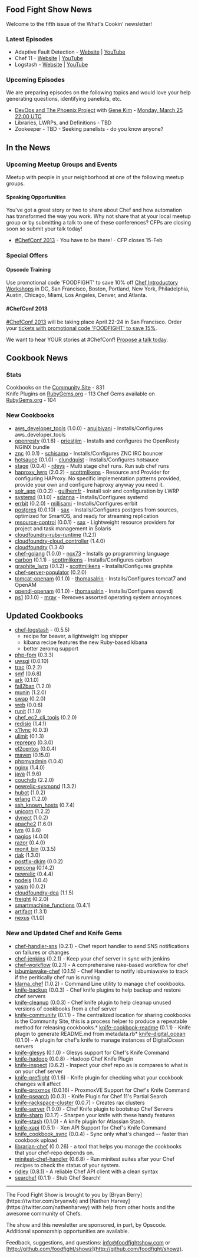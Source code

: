 Food Fight Show News
-------------------
Welcome to the fifth issue of the What's Cookin' newsletter!

### Latest Episodes
* Adaptive Fault Detection - [Website](http://foodfightshow.org/2013/03/adaptive-fault-detection.html) | [YouTube](http://www.youtube.com/watch?v=nyR0elLfy28)
* Chef 11 - [Website](http://foodfightshow.org/2013/02/chef-11.html) | [YouTube](http://www.youtube.com/watch?v=yo2vchHd_FE)
* Logstash - [Website](http://foodfightshow.org/2013/02/logstash.html) | [YouTube](http://www.youtube.com/watch?v=zcTeyG80uY0)


### Upcoming Episodes
We are preparing episodes on the following topics and would love your help generating questions, identifying panelists, etc.

* [DevOps and The Phoenix Project](https://github.com/foodfight/showz/blob/master/scripts/episode-x-phoenix-project.md) with [Gene Kim](http://twitter.com/realgenekim) - [Monday, March 25 22:00 UTC](http://www.timeanddate.com/worldclock/fixedtime.html?msg=Food+Fight+Show+-+DevOps+and+the+Phoenix+Project&iso=20130325T18&p1=1928&ah=1)
* Libraries, LWRPs, and Definitions - TBD
* Zookeeper - TBD - Seeking panelists - do you know anyone?

In the News
-----------

### Upcoming Meetup Groups and Events
Meetup with people in your neighborhood at one of the following meetup groups.

#### Speaking Opportunities

You've got a great story or two to share about Chef and how automation has transformed the way you work.  Why not share that at your local meetup group or by submitting a talk to one of these conferences?  CFPs are closing soon so submit your talk today!

* [#ChefConf 2013](https://chefconf2013.busyconf.com/proposals/new) - You have to be there! - CFP closes 15-Feb

###  Special Offers

#### Opscode Training

Use promotional code 'FOODFIGHT' to save 10% off [Chef Introductory Workshops](http://opscode.eventbrite.com/) in DC, San Francisco, Boston, Portland, New York, Philadelphia, Austin, Chicago, Miami, Los Angeles, Denver, and Atlanta.  

#### #ChefConf 2013

[#ChefConf 2013](http://chefconf.opscode.com) will be taking place April 22-24 in San Francisco.  Order your [tickets with promotional code 'FOODFIGHT' to save 15%](https://chefconf2013.busyconf.com/bookings/new?discount=FOODFIGHT).

We want to hear YOUR stories at #ChefConf!  [Propose a talk today](https://chefconf2013.busyconf.com/proposals/new).

Cookbook News<a name="cookbooks"></a>
-------------
### Stats

Cookbooks on the [Community Site](http://community.opscode.com) - 831  
Knife Plugins on [RubyGems.org](http://rubygems.org) - 113
Chef Gems available on [RubyGems.org](http://rubygems.org) - 104

### New Cookbooks

* [aws_developer_tools](http://community.opscode.com/cookbooks/aws_developer_tools) (1.0.0) - [anujbiyani](http://community.opscode.com/users/anujbiyani) - Installs/Configures aws_developer_tools
* [openresty](http://community.opscode.com/cookbooks/openresty) (0.1.6) - [priestjim](http://community.opscode.com/users/priestjim) - Installs and configures the OpenResty NGINX bundle
* [znc](http://community.opscode.com/cookbooks/znc) (0.0.1) - [schisamo](http://community.opscode.com/users/schisamo) - Installs/Configures ZNC IRC bouncer
* [hotsauce](http://community.opscode.com/cookbooks/hotsauce) (0.1.0) - [clundquist](http://community.opscode.com/users/clundquist) - Installs/Configures hotsauce
* [stage](http://community.opscode.com/cookbooks/stage) (0.0.4) - [rdeys](http://community.opscode.com/users/rdeys) - Multi stage chef runs. Run sub chef runs
* [haproxy_lwrp](http://community.opscode.com/cookbooks/haproxy_lwrp) (2.0.2) - [scottmlikens](http://community.opscode.com/users/scottmlikens) - Resource and Provider for configuring HAProxy.  No specific implementation patterns provided, provide your own and configure haproxy anyway you need it.
* [solr_app](http://community.opscode.com/cookbooks/solr_app) (0.0.2) - [guilhemfr](http://community.opscode.com/users/guilhemfr) - Install solr and configuration by LWRP
* [systemd](http://community.opscode.com/cookbooks/systemd) (0.1.0) - [sdanna](http://community.opscode.com/users/sdanna) - Installs/Configures systemd
* [errbit](http://community.opscode.com/cookbooks/errbit) (0.2.0) - [millisami](http://community.opscode.com/users/millisami) - Installs/Configures errbit
* [postgres](http://community.opscode.com/cookbooks/postgres) (0.0.10) - [sax](http://community.opscode.com/users/sax) - Installs/Configures postgres from sources, optimized for SmartOS, and ready for streaming replication
* [resource-control](http://community.opscode.com/cookbooks/resource-control) (0.0.1) - [sax](http://community.opscode.com/users/sax) - Lightweight resource providers for project and task management in Solaris
* [cloudfoundry-ruby-runtime](http://community.opscode.com/cookbooks/cloudfoundry-ruby-runtime) (1.2.1)
* [cloudfoundry-cloud_controller](http://community.opscode.com/cookbooks/cloudfoundry-cloud_controller) (1.4.0)
* [cloudfoundry](http://community.opscode.com/cookbooks/cloudfoundry) (1.3.4)
* [chef-golang](http://community.opscode.com/cookbooks/chef-golang) (1.0.0) - [nox73](http://community.opscode.com/users/nox73) - Installs go programming language
* [carbon](http://community.opscode.com/cookbooks/carbon) (0.1.1) - [scottmlikens](http://community.opscode.com/users/scottmlikens) - Installs/Configures carbon
* [graphite_lwrp](http://community.opscode.com/cookbooks/graphite_lwrp) (0.1.2) - [scottmlikens](http://community.opscode.com/users/scottmlikens) - Installs/Configures graphite
* [chef-server-populator](http://community.opscode.com/cookbooks/chef-server-populator) (0.2.0)
* [tomcat-openam](http://community.opscode.com/cookbooks/tomcat-openam) (0.1.0) - [thomasalrin](http://community.opscode.com/users/thomasalrin) - Installs/Configures tomcat7 and OpenAM
* [opendj-openam](http://community.opscode.com/cookbooks/opendj-openam) (0.1.0) - [thomasalrin](http://community.opscode.com/users/thomasalrin) - Installs/Configures opendj
* [ps1](http://community.opscode.com/cookbooks/ps1) (0.1.0) - [mray](http://community.opscode.com/users/mray) - Removes assorted operating system annoyances.

## Updated Cookbooks

* [chef-logstash](https://github.com/lusis/chef-logstash) - (0.5.5)
  * recipe for beaver, a lightweight log shipper
  * kibana recipe features the new Ruby-based kibana
  * better zeromq support
* [php-fpm](http://community.opscode.com/cookbooks/php-fpm) (0.3.3)
* [uwsgi](http://community.opscode.com/cookbooks/uwsgi) (0.0.10)
* [trac](http://community.opscode.com/cookbooks/trac) (0.2.2)
* [smf](http://community.opscode.com/cookbooks/smf) (0.6.8)
* [ark](http://community.opscode.com/cookbooks/ark) (0.1.0)
* [fail2ban](http://community.opscode.com/cookbooks/fail2ban) (1.2.0)
* [munin](http://community.opscode.com/cookbooks/munin) (1.2.0)
* [swap](http://community.opscode.com/cookbooks/swap) (0.2.0)
* [web](http://community.opscode.com/cookbooks/web) (0.0.6)
* [runit](http://community.opscode.com/cookbooks/runit) (1.1.0)
* [chef_ec2_cli_tools](http://community.opscode.com/cookbooks/chef_ec2_cli_tools) (0.2.0)
* [redisio](http://community.opscode.com/cookbooks/redisio) (1.4.1)
* [x11vnc](http://community.opscode.com/cookbooks/x11vnc) (0.0.3)
* [ulimit](http://community.opscode.com/cookbooks/ulimit) (0.1.3)
* [reprepro](http://community.opscode.com/cookbooks/reprepro) (0.3.0)
* [el2centos](http://community.opscode.com/cookbooks/el2centos) (0.0.4)
* [maven](http://community.opscode.com/cookbooks/maven) (0.15.0)
* [phpmyadmin](http://community.opscode.com/cookbooks/phpmyadmin) (1.0.4)
* [nginx](http://community.opscode.com/cookbooks/nginx) (1.4.0)
* [java](http://community.opscode.com/cookbooks/java) (1.9.6)
* [couchdb](http://community.opscode.com/cookbooks/couchdb) (2.2.0)
* [newrelic-sysmond](http://community.opscode.com/cookbooks/newrelic-sysmond) (1.3.2)
* [hubot](http://community.opscode.com/cookbooks/hubot) (1.0.2)
* [erlang](http://community.opscode.com/cookbooks/erlang) (1.2.0)
* [ssh_known_hosts](http://community.opscode.com/cookbooks/ssh_known_hosts) (0.7.4)
* [unicorn](http://community.opscode.com/cookbooks/unicorn) (1.2.2)
* [dynect](http://community.opscode.com/cookbooks/dynect) (1.0.2)
* [apache2](http://community.opscode.com/cookbooks/apache2) (1.6.0)
* [lvm](http://community.opscode.com/cookbooks/lvm) (0.8.6)
* [nagios](http://community.opscode.com/cookbooks/nagios) (4.0.0)
* [razor](http://community.opscode.com/cookbooks/razor) (0.4.0)
* [monit_bin](http://community.opscode.com/cookbooks/monit_bin) (0.3.5)
* [riak](http://community.opscode.com/cookbooks/riak) (1.3.0)
* [postfix-dkim](http://community.opscode.com/cookbooks/postfix-dkim) (0.0.2)
* [percona](http://community.opscode.com/cookbooks/percona) (0.14.2)
* [newrelic](http://community.opscode.com/cookbooks/newrelic) (0.4.4)
* [nodejs](http://community.opscode.com/cookbooks/nodejs) (1.0.4)
* [yasm](http://community.opscode.com/cookbooks/yasm) (0.0.2)
* [cloudfoundry-dea](http://community.opscode.com/cookbooks/cloudfoundry-dea) (1.1.5)
* [freight](http://community.opscode.com/cookbooks/freight) (0.2.0)
* [smartmachine_functions](http://community.opscode.com/cookbooks/smartmachine_functions) (0.4.1)
* [artifact](http://community.opscode.com/cookbooks/artifact) (1.3.1)
* [nexus](http://community.opscode.com/cookbooks/nexus) (1.1.0) 

### New and Updated Chef and Knife Gems
* [chef-handler-sns](http://rubygems.org/gems/chef-handler-sns) (0.2.1) - Chef report handler to send SNS notifications on failures or changes
* [chef-jenkins](http://rubygems.org/gems/chef-jenkins) (0.2.1) - Keep your chef server in sync with jenkins
* [chef-workflow](http://rubygems.org/gems/chef-workflow) (0.2.1) - A comprehensive rake-based workflow for chef
* [isbumiawake-chef](http://rubygems.org/gems/isbumiawake-chef) (0.1.5) - Chef Handler to notify isbumiawake to track if the peritically chef run is running
* [klarna_chef](http://rubygems.org/gems/klarna_chef) (1.0.2) - Command Line utility to manage chef cookbooks.
* [knife-backup](http://rubygems.org/gems/knife-backup) (0.0.3) - Chef knife plugins to help backup and restore chef servers
* [knife-cleanup](http://rubygems.org/gems/knife-cleanup) (0.0.3) - Chef knife plugin to help cleanup unused versions of cookbooks from a chef server
* [knife-community](http://rubygems.org/gems/knife-community) (0.1.1) - The centralized location for sharing cookbooks is the Community Site, this is a process helper to produce a repeatable method for releasing cookbooks.* [knife-cookbook-readme](http://rubygems.org/gems/knife-cookbook-readme) (0.1.1) - Knife plugin to generate README.md from metadata.rb* [knife-digital_ocean](http://rubygems.org/gems/knife-digital_ocean) (0.1.0) - A plugin for chef's knife to manage instances of DigitalOcean servers
* [knife-glesys](http://rubygems.org/gems/knife-glesys) (0.1.0) - Glesys support for Chef's Knife Command
* [knife-hadoop](http://rubygems.org/gems/knife-hadoop) (0.0.8) - Hadoop Chef Knife Plugin
* [knife-inspect](http://rubygems.org/gems/knife-inspect) (0.6.2) - Inspect your chef repo as is compares to what is on your chef server
* [knife-preflight](http://rubygems.org/gems/knife-preflight) (0.1.6) - Knife plugin for checking what your cookbook changes will affect
* [knife-proxmox](http://rubygems.org/gems/knife-proxmox) (0.0.16) - ProxmoxVE Support for Chef's Knife Command
* [knife-psearch](http://rubygems.org/gems/knife-psearch) (0.0.3) - Knife Plugin for Chef 11's Partial Search
* [knife-rackspace-cluster](http://rubygems.org/gems/knife-rackspace-cluster) (0.0.7) - Creates rax clusters
* [knife-server](http://rubygems.org/gems/knife-server) (1.0.0) - Chef Knife plugin to bootstrap Chef Servers
* [knife-sharp](http://rubygems.org/gems/knife-sharp) (0.1.7) - Sharpen your knife with these handy features
* [knife-stash](http://rubygems.org/gems/knife-stash) (0.1.0) - A knife plugin for Atlassian Stash.
* [knife-xapi](http://rubygems.org/gems/knife-xapi) (0.5.1) - Xen API Support for Chef's Knife Command
* [knife_cookbook_sync](http://rubygems.org/gems/knife_cookbook_sync) (0.0.4) - Sync only what's changed -- faster than cookbook upload
* [librarian-chef](http://rubygems.org/gems/librarian-chef) (0.0.26) -  a tool that helps you manage the cookbooks that your chef-repo depends on.
* [minitest-chef-handler](http://rubygems.org/gems/minitest-chef-handler) (0.6.8) - Run minitest suites after your Chef recipes to check the status of your system.
* [ridley](http://rubygems.org/gems/ridley) (0.8.1) - A reliable Chef API client with a clean syntax
* [searchef](http://rubygems.org/gems/searchef) (0.1.1) - Stub Chef Search!

<hr />
The Food Fight Show is brought to you by [Bryan Berry](https://twitter.com/bryanwb) and [Nathen Harvey](https://twitter.com/nathenharvey) with help from other hosts and the awesome community of Chefs.

The show and this newsletter are sponsored, in part, by Opscode.  Additional sponsorship opportunities are available.

Feedback, suggestions, and questions:  [info@foodfightshow.com](mailto:info@foodfightshow.com) or  [http://github.com/foodfight/showz](http://github.com/foodfight/showz).
